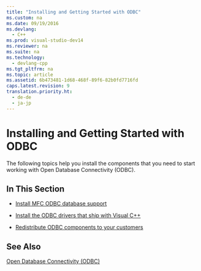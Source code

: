 ```yaml
---
title: "Installing and Getting Started with ODBC"
ms.custom: na
ms.date: 09/19/2016
ms.devlang: 
  - C++
ms.prod: visual-studio-dev14
ms.reviewer: na
ms.suite: na
ms.technology: 
  - devlang-cpp
ms.tgt_pltfrm: na
ms.topic: article
ms.assetid: 6b473481-1d68-468f-89f6-82b0fd7716fd
caps.latest.revision: 9
translation.priority.ht: 
  - de-de
  - ja-jp
---
```

# Installing and Getting Started with ODBC
The following topics help you install the components that you need to start working with Open Database Connectivity (ODBC).  
  
## In This Section  
  
-   [Install MFC ODBC database support](../vs140/Installing-MFC-Database-Support.md)  
  
-   [Install the ODBC drivers that ship with Visual C++](../vs140/ODBC-Administrator.md)  
  
-   [Redistribute ODBC components to your customers](../vs140/ODBC-Basics.md)  
  
## See Also  
 [Open Database Connectivity (ODBC)](../vs140/Open-Database-Connectivity--ODBC-.md)